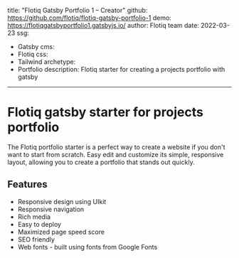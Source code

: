 title: "Flotiq Gatsby Portfolio 1 – Creator"
github: https://github.com/flotiq/flotiq-gatsby-portfolio-1
demo: https://flotiqgatsbyportfolio1.gatsbyjs.io/
author: Flotiq team
date: 2022-03-23
ssg:
  - Gatsby
cms:
  - Flotiq 
css:
  - Tailwind
archetype:
  - Portfolio
description: Flotiq starter for creating a projects portfolio with gatsby
---

# Flotiq gatsby starter for projects portfolio

The Flotiq portfolio starter is a perfect way to create a website if you don't want to start from scratch. Easy edit and customize its simple, responsive layout, allowing you to create a portfolio that stands out quickly.

## Features

* Responsive design using UIkit
* Responsive navigation
* Rich media
* Easy to deploy
* Maximized page speed score
* SEO friendly
* Web fonts - built using fonts from Google Fonts 
